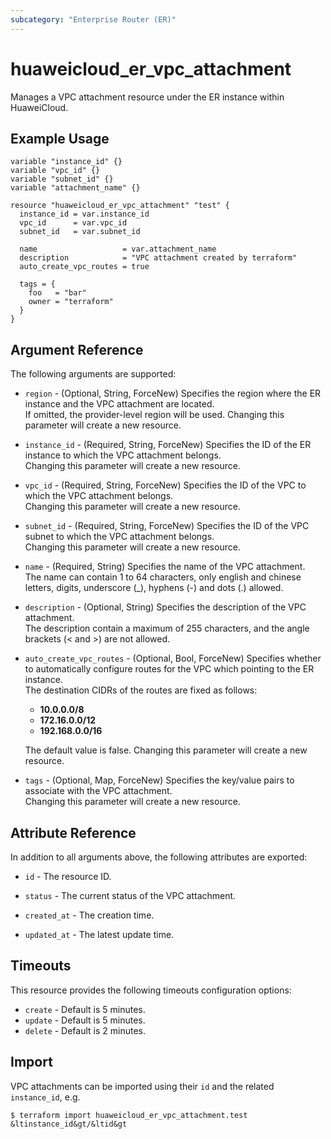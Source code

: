 ```yaml
---
subcategory: "Enterprise Router (ER)"
---
```


# huaweicloud_er_vpc_attachment

Manages a VPC attachment resource under the ER instance within HuaweiCloud.

## Example Usage

```hcl
variable "instance_id" {}
variable "vpc_id" {}
variable "subnet_id" {}
variable "attachment_name" {}

resource "huaweicloud_er_vpc_attachment" "test" {
  instance_id = var.instance_id
  vpc_id      = var.vpc_id
  subnet_id   = var.subnet_id

  name                   = var.attachment_name
  description            = "VPC attachment created by terraform"
  auto_create_vpc_routes = true

  tags = {
    foo   = "bar"
    owner = "terraform"
  }
}
```

## Argument Reference

The following arguments are supported:

* `region` - (Optional, String, ForceNew) Specifies the region where the ER instance and the VPC attachment are
  located.  
  If omitted, the provider-level region will be used. Changing this parameter will create a new resource.

* `instance_id` - (Required, String, ForceNew) Specifies the ID of the ER instance to which the VPC attachment
  belongs.  
  Changing this parameter will create a new resource.

* `vpc_id` - (Required, String, ForceNew) Specifies the ID of the VPC to which the VPC attachment belongs.  
  Changing this parameter will create a new resource.

* `subnet_id` - (Required, String, ForceNew) Specifies the ID of the VPC subnet to which the VPC attachment belongs.  
  Changing this parameter will create a new resource.

* `name` - (Required, String) Specifies the name of the VPC attachment.  
  The name can contain 1 to 64 characters, only english and chinese letters, digits, underscore (_), hyphens (-) and
  dots (.) allowed.

* `description` - (Optional, String) Specifies the description of the VPC attachment.  
  The description contain a maximum of 255 characters, and the angle brackets (< and >) are not allowed.

* `auto_create_vpc_routes` - (Optional, Bool, ForceNew) Specifies whether to automatically configure routes for the VPC
  which pointing to the ER instance.  
  The destination CIDRs of the routes are fixed as follows:
  + **10.0.0.0/8**
  + **172.16.0.0/12**
  + **192.168.0.0/16**

  The default value is false. Changing this parameter will create a new resource.

* `tags` - (Optional, Map, ForceNew) Specifies the key/value pairs to associate with the VPC attachment.  
  Changing this parameter will create a new resource.

## Attribute Reference

In addition to all arguments above, the following attributes are exported:

* `id` - The resource ID.

* `status` - The current status of the VPC attachment.

* `created_at` - The creation time.

* `updated_at` - The latest update time.

## Timeouts

This resource provides the following timeouts configuration options:

* `create` - Default is 5 minutes.
* `update` - Default is 5 minutes.
* `delete` - Default is 2 minutes.

## Import

VPC attachments can be imported using their `id` and the related `instance_id`, e.g.

```
$ terraform import huaweicloud_er_vpc_attachment.test &ltinstance_id&gt/&ltid&gt
```
